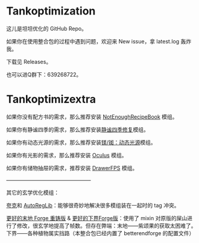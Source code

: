 # Tankoptimization
这儿是坦坦优化的 GitHub Repo。

如果你在使用整合包的过程中遇到问题，欢迎来 New issue，拿 latest.log 轰炸我。

下载见 Releases。

也可以进Q群下：639268722。

# Tankoptimizextra

如果你没有配方书的需求，那么推荐安装 [NotEnoughRecipeBook](https://www.mcmod.cn/class/8923.html) 模组。

如果你有静谧四季的需求，那么推荐安装[静谧四季修复](https://www.mcmod.cn/class/9036.html)模组。

如果你有动态光源的需求，那么推荐安装[镁/铷：动态光源](https://github.com/LocalizedCNMC/MgRbDynamicLights-i18n/releases/download/mc1.16-v1.0.1-i18n-Multi/dynamiclightsreforged-mc1.16.5_v1.0.1-i18n-Multi.jar)模组。

如果你有光影的需求，那么推荐安装 [Oculus](https://www.mcmod.cn/class/5741.html) 模组。

如果你有储物抽屉的需求，推荐安装 [DrawerFPS](https://www.mcmod.cn/class/3893.html) 模组。

————————————————

其它的玄学优化模组：

[夸克](https://www.mcmod.cn/class/527.html)和 [AutoRegLib](https://www.mcmod.cn/class/698.html)：能够很奇妙地解决很多模组装在一起时的 tag 冲突。


[更好的末地 Forge 重铸版](https://www.mcmod.cn/class/4977.html) & [更好的下界Forge版](https://www.mcmod.cn/class/4746.html)：使用了 mixin 对原版的屎山进行了修改，很玄学地提高了帧数。但存在弊端：末地——紫颂果的获取太困难了。下界——各种植物属实挡路（本整合包已经内置了 betterendforge 的配置文件）
